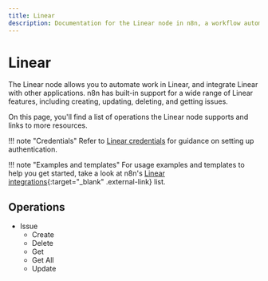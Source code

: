 ```yaml
---
title: Linear
description: Documentation for the Linear node in n8n, a workflow automation platform. Includes details of operations and configuration, and links to examples and credentials information.
---
```


# Linear

The Linear node allows you to automate work in Linear, and integrate Linear with other applications. n8n has built-in support for a wide range of Linear features, including creating, updating, deleting, and getting issues. 

On this page, you'll find a list of operations the Linear node supports and links to more resources.

!!! note "Credentials"
    Refer to [Linear credentials](/integrations/builtin/credentials/linear/) for guidance on setting up authentication. 

!!! note "Examples and templates"
    For usage examples and templates to help you get started, take a look at n8n's [Linear integrations](https://n8n.io/integrations/linear/){:target="_blank" .external-link} list.

## Operations

* Issue
    * Create
    * Delete
    * Get
    * Get All
    * Update

